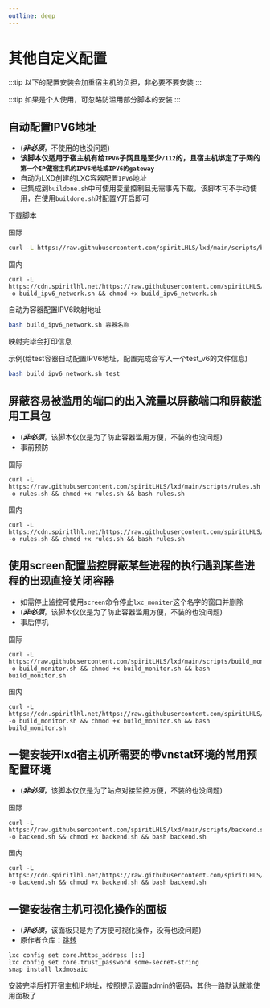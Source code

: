 ```yaml
---
outline: deep
---
```


# 其他自定义配置

:::tip
以下的配置安装会加重宿主机的负担，非必要不要安装
:::

:::tip
如果是个人使用，可忽略防滥用部分脚本的安装
:::

## 自动配置IPV6地址

- (***非必须***，不使用的也没问题)
- **该脚本仅适用于宿主机有给```IPV6```子网且是至少```/112```的，且宿主机绑定了子网的```第一个IP```做```宿主机的IPV6地址或IPV6的gateway```**
- 自动为LXD创建的LXC容器配置```IPV6```地址
- 已集成到```buildone.sh```中可使用变量控制且无需事先下载，该脚本可不手动使用，在使用```buildone.sh```时配置Y开启即可

下载脚本

国际

```bash
curl -L https://raw.githubusercontent.com/spiritLHLS/lxd/main/scripts/build_ipv6_network.sh -o build_ipv6_network.sh && chmod +x build_ipv6_network.sh
```

国内

```shell
curl -L https://cdn.spiritlhl.net/https://raw.githubusercontent.com/spiritLHLS/lxd/main/scripts/build_ipv6_network.sh -o build_ipv6_network.sh && chmod +x build_ipv6_network.sh
```

自动为容器配置IPV6映射地址

```bash
bash build_ipv6_network.sh 容器名称
```

映射完毕会打印信息

示例(给test容器自动配置IPV6地址，配置完成会写入一个test_v6的文件信息)

```bash
bash build_ipv6_network.sh test
```

<!-- 删除所有IPV6已映射的规则

```bash
ip6tables -t nat -F PREROUTING
ip6tables-legacy -t nat -F PREROUTING
ip6tables-save > /etc/iptables/rules.v6
netfilter-persistent save
netfilter-persistent reload
service netfilter-persistent restart
```

卸载IPV6地址绑定的守护进程和对应的文件

```shell
systemctl stop add-ipv6.service
systemctl disable add-ipv6.service
rm /etc/systemd/system/add-ipv6.service
systemctl daemon-reload
rm /usr/local/bin/add-ipv6.sh
``` -->

## 屏蔽容易被滥用的端口的出入流量以屏蔽端口和屏蔽滥用工具包

- (***非必须***，该脚本仅仅是为了防止容器滥用方便，不装的也没问题)
- 事前预防

国际

```shell
curl -L https://raw.githubusercontent.com/spiritLHLS/lxd/main/scripts/rules.sh -o rules.sh && chmod +x rules.sh && bash rules.sh
```

国内

```shell
curl -L https://cdn.spiritlhl.net/https://raw.githubusercontent.com/spiritLHLS/lxd/main/scripts/rules.sh -o rules.sh && chmod +x rules.sh && bash rules.sh
```

## 使用screen配置监控屏蔽某些进程的执行遇到某些进程的出现直接关闭容器

- 如需停止监控可使用```screen```命令停止```lxc_moniter```这个名字的窗口并删除
- (***非必须***，该脚本仅仅是为了防止容器滥用方便，不装的也没问题)
- 事后停机

国际

```shell
curl -L https://raw.githubusercontent.com/spiritLHLS/lxd/main/scripts/build_monitor.sh -o build_monitor.sh && chmod +x build_monitor.sh && bash build_monitor.sh
```

国内

```shell
curl -L https://cdn.spiritlhl.net/https://raw.githubusercontent.com/spiritLHLS/lxd/main/scripts/build_monitor.sh -o build_monitor.sh && chmod +x build_monitor.sh && bash build_monitor.sh
```

## 一键安装开lxd宿主机所需要的带vnstat环境的常用预配置环境

- (***非必须***，该脚本仅仅是为了站点对接监控方便，不装的也没问题)

国际

```shell
curl -L https://raw.githubusercontent.com/spiritLHLS/lxd/main/scripts/backend.sh -o backend.sh && chmod +x backend.sh && bash backend.sh
```

国内

```shell
curl -L https://cdn.spiritlhl.net/https://raw.githubusercontent.com/spiritLHLS/lxd/main/scripts/backend.sh -o backend.sh && chmod +x backend.sh && bash backend.sh
```

## 一键安装宿主机可视化操作的面板

- (***非必须***，该面板只是为了方便可视化操作，没有也没问题)
- 原作者仓库：[跳转](https://github.com/turtle0x1/LxdMosaic)

```shell
lxc config set core.https_address [::]
lxc config set core.trust_password some-secret-string
snap install lxdmosaic
```

安装完毕后打开宿主机IP地址，按照提示设置admin的密码，其他一路默认就能使用面板了
